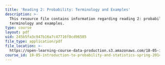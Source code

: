 ```yaml
---
title: 'Reading 2: Probability: Terminology and Examples'
description: >-
  This resource file contains information regarding reading 2: probability:
  terminology and examples.
type: course
layout: pdf
uid: 245b5fa3c947b16a7c47716f0cd96585
file_type: application/pdf
file_location: >-
  https://open-learning-course-data-production.s3.amazonaws.com/18-05-introduction-to-probability-and-statistics-spring-2014/245b5fa3c947b16a7c47716f0cd96585_MIT18_05S14_Reading2.pdf
course_id: 18-05-introduction-to-probability-and-statistics-spring-2014
---
```


